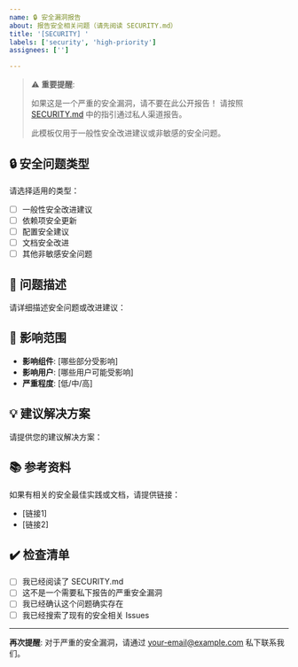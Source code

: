 ```yaml
---
name: 🔒 安全漏洞报告
about: 报告安全相关问题（请先阅读 SECURITY.md）
title: '[SECURITY] '
labels: ['security', 'high-priority']
assignees: ['']

---
```


> ⚠️ **重要提醒**: 
> 
> 如果这是一个严重的安全漏洞，请不要在此公开报告！
> 请按照 [SECURITY.md](../SECURITY.md) 中的指引通过私人渠道报告。
> 
> 此模板仅用于一般性安全改进建议或非敏感的安全问题。

## 🔒 安全问题类型

请选择适用的类型：

- [ ] 一般性安全改进建议
- [ ] 依赖项安全更新
- [ ] 配置安全建议
- [ ] 文档安全改进
- [ ] 其他非敏感安全问题

## 📝 问题描述

请详细描述安全问题或改进建议：

## 🎯 影响范围

- **影响组件**: [哪些部分受影响]
- **影响用户**: [哪些用户可能受影响]
- **严重程度**: [低/中/高]

## 💡 建议解决方案

请提供您的建议解决方案：

## 📚 参考资料

如果有相关的安全最佳实践或文档，请提供链接：

- [链接1]
- [链接2]

## ✔️ 检查清单

- [ ] 我已经阅读了 SECURITY.md
- [ ] 这不是一个需要私下报告的严重安全漏洞
- [ ] 我已经确认这个问题确实存在
- [ ] 我已经搜索了现有的安全相关 Issues

---

**再次提醒**: 对于严重的安全漏洞，请通过 your-email@example.com 私下联系我们。